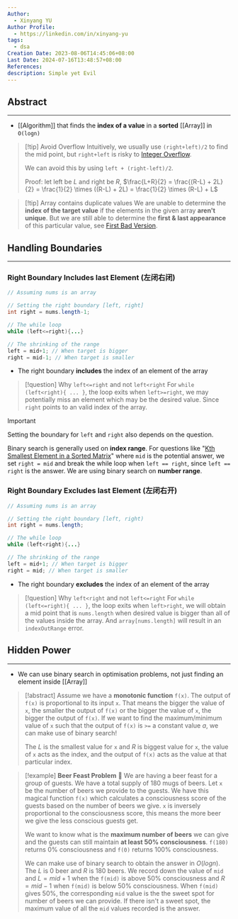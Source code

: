 ```yaml
---
Author:
  - Xinyang YU
Author Profile:
  - https://linkedin.com/in/xinyang-yu
tags:
  - dsa
Creation Date: 2023-08-06T14:45:06+08:00
Last Date: 2024-07-16T13:48:57+08:00
References: 
description: Simple yet Evil
---
```

## Abstract
---
- [[Algorithm]] that finds the **index of a value** in a **sorted** [[Array]] in `O(logn)`

>[!tip] Avoid Overflow
> Intuitively, we usually use `(right+left)/2` to find the mid point, but `right+left` is risky to [Integer Overflow](https://en.wikipedia.org/wiki/Integer_overflow).
> 
> We can avoid this by using `left + (right-left)/2`.
> 
> 
> 
> Proof: let left be $L$ and right be $R$, $\frac{L+R}{2} = \frac{(R-L) + 2L}{2} = \frac{1}{2} \times ((R-L) + 2L) = \frac{1}{2} \times (R-L) + L$

>[!tip] Array contains duplicate values
> We are unable to determine the **index of the target value** if the elements in the given array **aren't unique**. But we are still able to determine the **first & last appearance** of this particular value, see [First Bad Version](https://leetcode.com/problems/first-bad-version).


## Handling Boundaries
---
### Right Boundary Includes last Element (左闭右闭)
```java
// Assuming nums is an array

// Setting the right boundary [left, right]
int right = nums.length-1;

// The while loop
while (left<=right){...}

// The shrinking of the range
left = mid+1; // When target is bigger
right = mid-1; // When target is smaller
```
- The right boundary **includes** the index of an element of the array

>[!question] Why `left<=right` and not `left<right`
> For ``while (left<right){ ... }``, the loop exits when `left>=right`, we may potentially miss an element which may be the desired value. Since `right` points to an valid index of the array.


>[!important]
>Setting the boundary for `left` and `right` also depends on the question.
>
> Binary search is generally used on **index range**. For questions like "[Kth Smallest Element in a Sorted Matrix](https://xy241-dsa.notion.site/Kth-Smallest-Element-in-a-Sorted-Matrix-896f67cca6034496af5ed2b56493797c)" where `mid` is the potential answer, we set `right = mid` and break the while loop when `left == right`, since `left == right` is the answer. We are using binary search on **number range**.

### Right Boundary Excludes last Element (左闭右开)
```java
// Assuming nums is an array

// Setting the right boundary [left, right)
int right = nums.length; 

// The while loop
while (left<right){...}

// The shrinking of the range
left = mid+1; // When target is bigger
right = mid; // When target is smaller
```
- The right boundary **excludes** the index of an element of the array

>[!question] Why `left<right` and not `left<=right`
> For ``while (left<=right){ ... }``, the loop exits when `left>right`, we will obtain a mid point that is `nums.length` when desired value is bigger than all of the values inside the array. And `array[nums.length]` will result in an `indexOutRange` error.


## Hidden Power
---
- We can use binary search in optimisation problems,  not just finding an element inside [[Array]]

>[!abstract]
> Assume we have a **monotonic function** `f(x)`. The output of `f(x)` is proportional to its input `x`. That means the bigger the value of `x`, the smaller the output of `f(x)` or the bigger the value of `x`, the bigger the output of `f(x)`. If we want to find the maximum/minimum value of `x` such that the output of `f(x)` is `>=` a constant value $a$, we can make use of binary search!
> 
> The $L$ is the smallest value for `x` and $R$ is biggest value for `x`, the value of `x` acts as the index, and the output of `f(x)` acts as the value at that particular index.

>[!example] **Beer Feast Problem** 🍻
> We are having a beer feast for a group of guests. We have a total supply of 180 mugs of beers. Let `x` be the number of beers we provide to the guests. We have this magical function `f(x)` which calculates a consciousness score of the guests based on the number of beers we give. `x` is inversely proportional to the consciousness score, this means the more beer we give the less conscious guests get. 
> 
> We want to know what is the **maximum number of beers** we can give and the guests can still maintain **at least 50% consciousness**. `f(180)` returns 0% consciousness and `f(0)` returns 100% consciousness. 
> 
> We can make use of binary search to obtain the answer in $O(logn)$. The $L$ is 0 beer and $R$ is 180 beers. We record down the value of `mid` and $L = mid + 1$ when the `f(mid)` is above 50% consciousness and $R = mid -1$ when `f(mid)` is below 50% consciousness. When `f(mid)` gives 50%, the corresponding `mid` value is the the sweet spot for number of beers we can provide. If there isn't a sweet spot, the maximum value of all the `mid` values recorded is the answer.